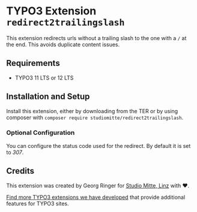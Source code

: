 # TYPO3 Extension `redirect2trailingslash`

This extension redirects urls without a trailing slash to the one with a `/` at the end. This avoids duplicate content issues.

## Requirements

* TYPO3 11 LTS or 12 LTS

## Installation and Setup
Install this extension, either by downloading from the TER or by using composer with `composer require studiomitte/redirect2trailingslash`.

### Optional Configuration

You can configure the status code used for the redirect. By default it is set to *307*.


## Credits

This extension was created by Georg Ringer for [Studio Mitte, Linz](https://studiomitte.com) with ♥.

[Find more TYPO3 extensions we have developed](https://www.studiomitte.com/loesungen/typo3) that provide additional features for TYPO3 sites. 
